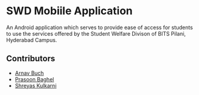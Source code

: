 # SWD Mobiile Application

An Android application which serves to provide ease of access for students to use the services offered by the Student Welfare Divison of BITS Pilani, Hyderabad Campus.


## Contributors

- [Arnav Buch](https://github.com/abuch99)
- [Prasoon Baghel](https://github.com/prasoon0459)
- [Shreyas Kulkarni](https://github.com/https://github.com/Kuyas)
